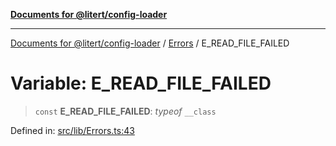 [**Documents for @litert/config-loader**](../../README.md)

***

[Documents for @litert/config-loader](../../README.md) / [Errors](../README.md) / E\_READ\_FILE\_FAILED

# Variable: E\_READ\_FILE\_FAILED

> `const` **E\_READ\_FILE\_FAILED**: *typeof* `__class`

Defined in: [src/lib/Errors.ts:43](https://github.com/litert/config-loader.js/blob/master/src/lib/Errors.ts#L43)
